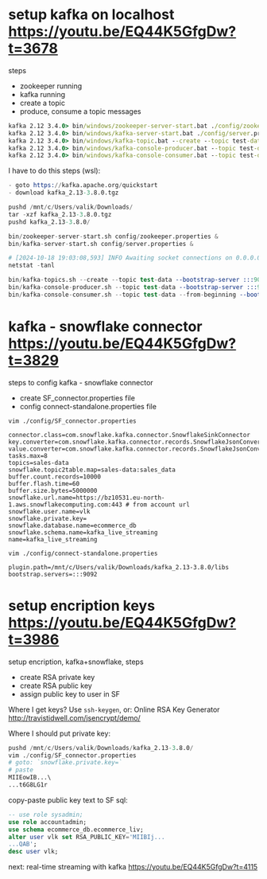 # setup kafka on localhost https://youtu.be/EQ44K5GfgDw?t=3678

steps
- zookeeper running
- kafka running
- create a topic
- produce, consume a topic messages

```bat
kafka 2.12 3.4.0> bin/windows/zookeeper-server-start.bat ./config/zookeeper.properties
kafka 2.12 3.4.0> bin/windows/kafka-server-start.bat ./config/server.properties
kafka 2.12 3.4.0> bin/windows/kafka-topic.bat --create --topic test-data --bootstrap-server localhost 9092
kafka 2.12 3.4.0> bin/windows/kafka-console-producer.bat --topic test-data --bootstrap-server localhost 9092
kafka 2.12 3.4.0> bin/windows/kafka-console-consumer.bat --topic test-data --from-beginning --bootstrap-server localhost 9092
```

I have to do this steps (wsl):
```s
- goto https://kafka.apache.org/quickstart
- download kafka_2.13-3.8.0.tgz

pushd /mnt/c/Users/valik/Downloads/
tar -xzf kafka_2.13-3.8.0.tgz
pushd kafka_2.13-3.8.0/

bin/zookeeper-server-start.sh config/zookeeper.properties &
bin/kafka-server-start.sh config/server.properties &

# [2024-10-18 19:03:08,593] INFO Awaiting socket connections on 0.0.0.0:9092. (kafka.network.DataPlaneAcceptor)
netstat -tanl

bin/kafka-topics.sh --create --topic test-data --bootstrap-server :::9092
bin/kafka-console-producer.sh --topic test-data --bootstrap-server :::9092
bin/kafka-console-consumer.sh --topic test-data --from-beginning --bootstrap-server :::9092
```

# kafka - snowflake connector https://youtu.be/EQ44K5GfgDw?t=3829

steps to config kafka - snowflake connector
- create SF_connector.properties file
- config connect-standalone.properties file

`vim ./config/SF_connector.properties`
```properties
connector.class=com.snowflake.kafka.connector.SnowflakeSinkConnector
key.converter=com.snowflake.kafka.connector.records.SnowflakeJsonConverter
value.converter=com.snowflake.kafka.connector.records.SnowflakeJsonConverter
tasks.max=8
topics=sales-data
snowflake.topic2table.map=sales-data:sales_data
buffer.count.records=10000
buffer.flash.time=60
buffer.size.bytes=5000000
snowflake.url.name=https://bz10531.eu-north-1.aws.snowflakecomputing.com:443 # from account url
snowflake.user.name=vlk
snowflake.private.key=
snowflake.database.name=ecommerce_db
snowflake.schema.name=kafka_live_streaming
name=kafka_live_streaming
```

`vim ./config/connect-standalone.properties`
```properties
plugin.path=/mnt/c/Users/valik/Downloads/kafka_2.13-3.8.0/libs
bootstrap.servers=:::9092
```

# setup encription keys https://youtu.be/EQ44K5GfgDw?t=3986

setup encription, kafka+snowflake, steps
- create RSA private key
- create RSA public key
- assign public key to user in SF

Where I get keys? Use `ssh-keygen`, or:
Online RSA Key Generator http://travistidwell.com/jsencrypt/demo/

Where I should put private key:
```s
pushd /mnt/c/Users/valik/Downloads/kafka_2.13-3.8.0/
vim ./config/SF_connector.properties
# goto: `snowflake.private.key=`
# paste
MIIEowIB...\
...t6G8LG1r
```

copy-paste public key text to SF sql:
```sql
-- use role sysadmin;
use role accountadmin;
use schema ecommerce_db.ecommerce_liv;
alter user vlk set RSA_PUBLIC_KEY='MIIBIj...
...QAB';
desc user vlk;
```

next: real-time streaming with kafka https://youtu.be/EQ44K5GfgDw?t=4115
